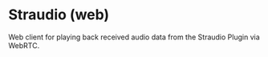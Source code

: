 # Straudio (web)
Web client for playing back received audio data from the Straudio Plugin via WebRTC.
